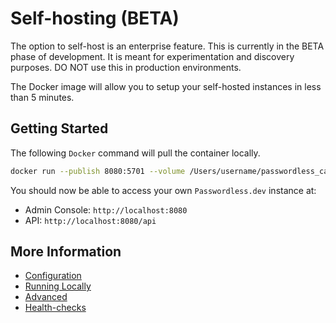 # Self-hosting (BETA)

The option to self-host is an enterprise feature. This is currently in the BETA phase of development. It is meant for experimentation and discovery purposes.
DO NOT use this in production environments.

The Docker image will allow you to setup your self-hosted instances in less than 5 minutes.

## Getting Started

The following `Docker` command will pull the container locally.

```bash
docker run --publish 8080:5701 --volume /Users/username/passwordless_cache:/etc/bitwarden_passwordless --env BWP_DOMAIN_API_PORT=8080 bitwarden/passwordless
```

You should now be able to access your own `Passwordless.dev` instance at:

- Admin Console: `http://localhost:8080`
- API: `http://localhost:8080/api`

## More Information

- [Configuration](self-hosting/configuration.md)
- [Running Locally](self-hosting/running-locally.md) <Badge text="example" type="warning"/>
- [Advanced](self-hosting/advanced.md)
- [Health-checks](self-hosting/health-checks.md)

